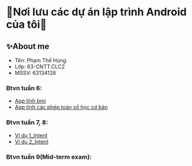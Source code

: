 # 👾Nơi lưu các dự án lập trình Android của tôi👾
## ✨About me
- Tên: Phạm Thế Hùng
- Lớp: 63-CNTT.CLC2
- MSSV: 63134128

### Btvn tuần 6:
- [App tính bmi](https://github.com/TheHung622k2/63CLC2-MobiDev/tree/main/AppTinhBMI)
- [App tính các phép toán số học cơ bản](https://github.com/TheHung622k2/63CLC2-MobiDev/tree/main/AppCacPhepToanSoHocCoBan)
### Btvn tuần 7, 8:
- [Ví dụ 1_Intent](https://github.com/TheHung622k2/63CLC2-MobiDev/tree/main/ViDu1_Intent)
- [Ví dụ 2_Intent](https://github.com/TheHung622k2/63CLC2-MobiDev/tree/main/ViDu2_Intent)
### Btvn tuần 9(Mid-term exam):
